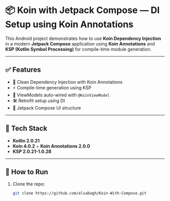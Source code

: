 # 📦 Koin with Jetpack Compose — DI Setup using Koin Annotations

This Android project demonstrates how to use **Koin Dependency Injection** in a modern **Jetpack Compose** application using **Koin Annotations** and **KSP (Kotlin Symbol Processing)** for compile-time module generation.

---

## ✅ Features

- 🧩 Clean Dependency Injection with Koin Annotations  
- ⚡ Compile-time generation using KSP  
- 🧠 ViewModels auto-wired with `@KoinViewModel`  
- 🛠 Retrofit setup using DI  
- 💅 Jetpack Compose UI structure

---

## 🔧 Tech Stack

- **Kotlin 2.0.21**
- **Koin 4.0.2** + **Koin Annotations 2.0.0**
- **KSP 2.0.21-1.0.28**

---

## 🚀 How to Run

1. Clone the repo:
   ```bash
   git clone https://github.com/elsabagh/Koin-With-Compose.git
